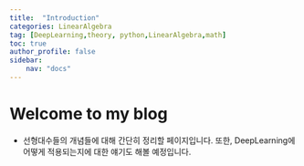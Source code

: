 ```yaml
---
title:  "Introduction"
categories: LinearAlgebra
tag: [DeepLearning,theory, python,LinearAlgebra,math]
toc: true
author_profile: false
sidebar:
    nav: "docs"
---
```


# Welcome to my blog

- 선형대수들의 개념들에 대해 간단히 정리할 페이지입니다. 또한, DeepLearning에 어떻게 적용되는지에 대한 얘기도 해볼 예정입니다.